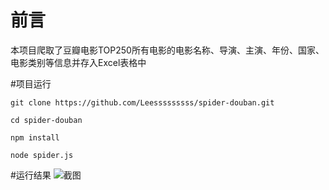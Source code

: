 # 前言
本项目爬取了豆瓣电影TOP250所有电影的电影名称、导演、主演、年份、国家、电影类别等信息并存入Excel表格中

#项目运行
```
git clone https://github.com/Leesssssssss/spider-douban.git

cd spider-douban

npm install

node spider.js
```

#运行结果
![截图](https://github.com/Leesssssssss/spider-douban/1.png)